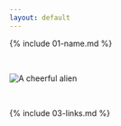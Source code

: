 ```yaml
---
layout: default
---
```


{% include 01-name.md %}

<br>

![A cheerful alien](http://en.es-static.us/upl/2016/01/alien-waving-sq-e1453397357310.jpg)

<br>

{% include 03-links.md %}

